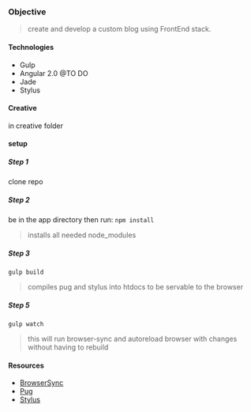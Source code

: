 ### Objective
> create and develop a custom blog using FrontEnd stack.

#### Technologies
* Gulp
* Angular 2.0 @TO DO
* Jade
* Stylus

#### Creative
in creative folder

#### setup
##### Step 1
clone repo

##### Step 2
be in the app directory then run:
``` npm install ```
> installs all needed node_modules

##### Step 3
``` gulp build ```
> compiles pug and stylus into htdocs to be servable to the browser

##### Step 5
``` gulp watch ```
> this will run browser-sync and autoreload browser with changes without having to rebuild


#### Resources
* [BrowserSync](https://browsersync.io/docs/gulp)
* [Pug](https://pugjs.org/api/getting-started.html)
* [Stylus](http://stylus-lang.com/)
